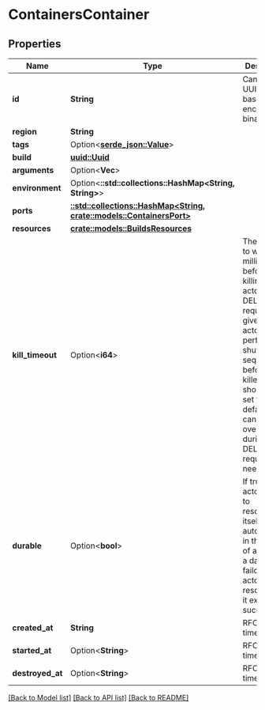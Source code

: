 # ContainersContainer

## Properties

Name | Type | Description | Notes
------------ | ------------- | ------------- | -------------
**id** | **String** | Can be a UUID or base36 encoded binary data. | 
**region** | **String** |  | 
**tags** | Option<[**serde_json::Value**](.md)> |  | 
**build** | [**uuid::Uuid**](uuid::Uuid.md) |  | 
**arguments** | Option<**Vec<String>**> |  | [optional]
**environment** | Option<**::std::collections::HashMap<String, String>**> |  | [optional]
**ports** | [**::std::collections::HashMap<String, crate::models::ContainersPort>**](ContainersPort.md) |  | 
**resources** | [**crate::models::BuildsResources**](BuildsResources.md) |  | 
**kill_timeout** | Option<**i64**> | The duration to wait for in milliseconds before force killing the actor after a DELETE request. This gives the actor time to perform a shutdown sequence before being killed. This should be set to a safe default, and can be overridden during a DELETE request if needed. | [optional]
**durable** | Option<**bool**> | If true, the actor will try to reschedule itself automatically in the event of a crash or a datacenter failover. The actor will not reschedule if it exits successfully. | [optional]
**created_at** | **String** | RFC3339 timestamp | 
**started_at** | Option<**String**> | RFC3339 timestamp | [optional]
**destroyed_at** | Option<**String**> | RFC3339 timestamp | [optional]

[[Back to Model list]](../README.md#documentation-for-models) [[Back to API list]](../README.md#documentation-for-api-endpoints) [[Back to README]](../README.md)


